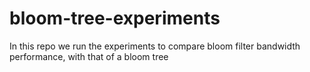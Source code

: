 # bloom-tree-experiments
In this repo we run the experiments to compare bloom filter bandwidth performance, with that of a bloom tree
